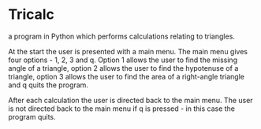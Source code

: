 # Tricalc
a program in Python which performs calculations relating to triangles.

At the start the user is presented with a main menu. The main menu gives four options - 1, 2, 3 and q. Option 1 allows the user to find the missing angle of a triangle, option 2 allows the user to find the hypotenuse of a triangle, option 3 allows the user to find the area of a right-angle triangle and q quits the program. 

After each calculation the user is directed back to the main menu. The user is not directed back to the main menu if q is pressed - in this case the program quits. 







